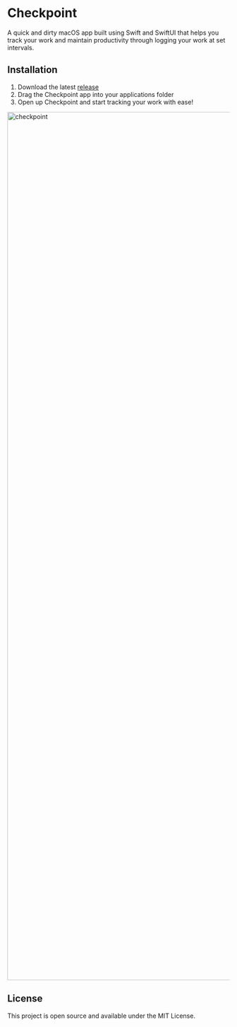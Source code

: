 # Checkpoint

A quick and dirty macOS app built using Swift and SwiftUI that helps you track your work and maintain productivity
through logging your work at set intervals.

## Installation

1. Download the latest [release](https://github.com/damiensedgwick/checkpoint/releases)
2. Drag the Checkpoint app into your applications folder
3. Open up Checkpoint and start tracking your work with ease!

<img width="3024" height="1964" alt="checkpoint" src="https://github.com/user-attachments/assets/ef3677de-3515-41c8-b8f1-1304a23fe9dd" />

## License

This project is open source and available under the MIT License.
